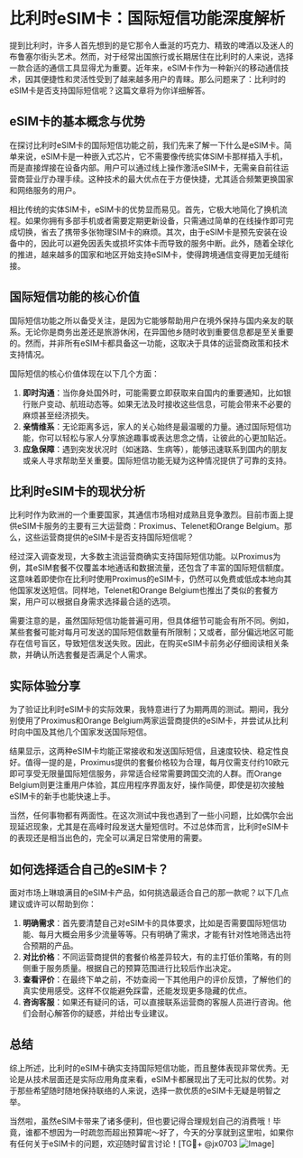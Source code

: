 # 比利时eSIM卡：国际短信功能深度解析

提到比利时，许多人首先想到的是它那令人垂涎的巧克力、精致的啤酒以及迷人的布鲁塞尔街头艺术。然而，对于经常出国旅行或长期居住在比利时的人来说，选择一款合适的通信工具显得尤为重要。近年来，eSIM卡作为一种新兴的移动通信技术，因其便捷性和灵活性受到了越来越多用户的青睐。那么问题来了：比利时的eSIM卡是否支持国际短信呢？这篇文章将为你详细解答。

## eSIM卡的基本概念与优势

在探讨比利时eSIM卡的国际短信功能之前，我们先来了解一下什么是eSIM卡。简单来说，eSIM卡是一种嵌入式芯片，它不需要像传统实体SIM卡那样插入手机，而是直接焊接在设备内部。用户可以通过线上操作激活eSIM卡，无需亲自前往运营商营业厅办理手续。这种技术的最大优点在于方便快捷，尤其适合频繁更换国家和网络服务的用户。

相比传统的实体SIM卡，eSIM卡的优势显而易见。首先，它极大地简化了换机流程。如果你拥有多部手机或者需要定期更新设备，只需通过简单的在线操作即可完成切换，省去了携带多张物理SIM卡的麻烦。其次，由于eSIM卡是预先安装在设备中的，因此可以避免因丢失或损坏实体卡而导致的服务中断。此外，随着全球化的推进，越来越多的国家和地区开始支持eSIM卡，使得跨境通信变得更加无缝衔接。

## 国际短信功能的核心价值

国际短信功能之所以备受关注，是因为它能够帮助用户在境外保持与国内亲友的联系。无论你是商务出差还是旅游休闲，在异国他乡随时收到重要信息都是至关重要的。然而，并非所有eSIM卡都具备这一功能，这取决于具体的运营商政策和技术支持情况。

国际短信的核心价值体现在以下几个方面：

1. **即时沟通**：当你身处国外时，可能需要立即获取来自国内的重要通知，比如银行账户变动、航班动态等。如果无法及时接收这些信息，可能会带来不必要的麻烦甚至经济损失。
2. **亲情维系**：无论距离多远，家人的关心始终是最温暖的力量。通过国际短信功能，你可以轻松与家人分享旅途趣事或表达思念之情，让彼此的心更加贴近。
3. **应急保障**：遇到突发状况时（如迷路、生病等），能够迅速联系到国内的朋友或亲人寻求帮助至关重要。国际短信功能无疑为这种情况提供了可靠的支持。

## 比利时eSIM卡的现状分析

比利时作为欧洲的一个重要国家，其通信市场相对成熟且竞争激烈。目前市面上提供eSIM卡服务的主要有三大运营商：Proximus、Telenet和Orange Belgium。那么，这些运营商提供的eSIM卡是否支持国际短信呢？

经过深入调查发现，大多数主流运营商确实支持国际短信功能。以Proximus为例，其eSIM套餐不仅覆盖本地通话和数据流量，还包含了丰富的国际短信额度。这意味着即使你在比利时使用Proximus的eSIM卡，仍然可以免费或低成本地向其他国家发送短信。同样地，Telenet和Orange Belgium也推出了类似的套餐方案，用户可以根据自身需求选择最合适的选项。

需要注意的是，虽然国际短信功能普遍可用，但具体细节可能会有所不同。例如，某些套餐可能对每月可发送的国际短信数量有所限制；又或者，部分偏远地区可能存在信号盲区，导致短信发送失败。因此，在购买eSIM卡前务必仔细阅读相关条款，并确认所选套餐是否满足个人需求。

## 实际体验分享

为了验证比利时eSIM卡的实际效果，我特意进行了为期两周的测试。期间，我分别使用了Proximus和Orange Belgium两家运营商提供的eSIM卡，并尝试从比利时向中国及其他几个国家发送国际短信。

结果显示，这两种eSIM卡均能正常接收和发送国际短信，且速度较快、稳定性良好。值得一提的是，Proximus提供的套餐价格较为合理，每月仅需支付约10欧元即可享受无限量国际短信服务，非常适合经常需要跨国交流的人群。而Orange Belgium则更注重用户体验，其应用程序界面友好，操作简便，即使是初次接触eSIM卡的新手也能快速上手。

当然，任何事物都有两面性。在这次测试中我也遇到了一些小问题，比如偶尔会出现延迟现象，尤其是在高峰时段发送大量短信时。不过总体而言，比利时eSIM卡的表现还是相当出色的，完全可以满足日常使用的需要。

## 如何选择适合自己的eSIM卡？

面对市场上琳琅满目的eSIM卡产品，如何挑选最适合自己的那一款呢？以下几点建议或许可以帮助到你：

1. **明确需求**：首先要清楚自己对eSIM卡的具体要求，比如是否需要国际短信功能、每月大概会用多少流量等等。只有明确了需求，才能有针对性地筛选出符合预期的产品。
2. **对比价格**：不同运营商提供的套餐价格差异较大，有的主打低价策略，有的则侧重于服务质量。根据自己的预算范围进行比较后作出决定。
3. **查看评价**：在最终下单之前，不妨查阅一下其他用户的评价反馈，了解他们的真实使用感受。这样不仅能避免踩雷，还能发现更多隐藏的优点。
4. **咨询客服**：如果还有疑问的话，可以直接联系运营商的客服人员进行咨询。他们会耐心解答你的疑惑，并给出专业建议。

## 总结

综上所述，比利时的eSIM卡确实支持国际短信功能，而且整体表现非常优秀。无论是从技术层面还是实际应用角度来看，eSIM卡都展现出了无可比拟的优势。对于那些希望随时随地保持联络的人来说，选择一款优质的eSIM卡无疑是明智之举。

当然啦，虽然eSIM卡带来了诸多便利，但也要记得合理规划自己的消费哦！毕竟，谁都不想因为一时疏忽而超出预算呢～好了，今天的分享就到这里啦，如果你有任何关于eSIM卡的问题，欢迎随时留言讨论！[TG💪+ @jx0703 ![Image](https://github.com/user-attachments/assets/dbca1d08-cadb-493c-b0ec-ad6f7a83f270)]
